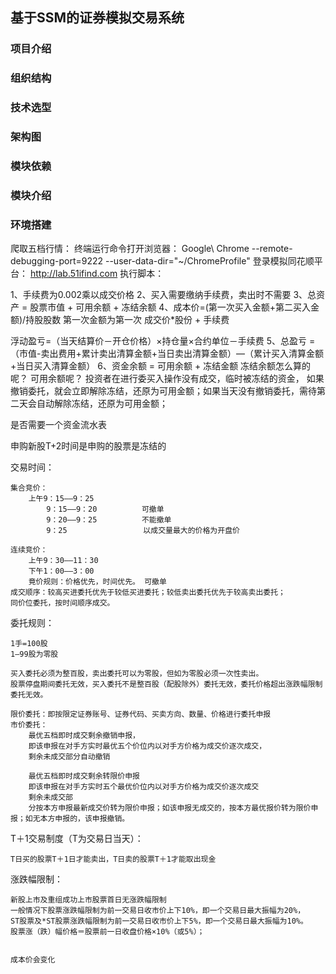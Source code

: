 ## 基于SSM的证券模拟交易系统

### 项目介绍

### 组织结构

### 技术选型

### 架构图

### 模块依赖

### 模块介绍

### 环境搭建

爬取五档行情：
    终端运行命令打开浏览器：
        Google\ Chrome --remote-debugging-port=9222 --user-data-dir="~/ChromeProfile"
    登录模拟同花顺平台：
        http://lab.51ifind.com
    执行脚本：
        

1、手续费为0.002乘以成交价格
2、买入需要缴纳手续费，卖出时不需要
3、总资产 = 股票市值 + 可用余额 + 冻结余额
4、成本价=(第一次买入金额+第二买入金额)/持股股数
    第一次金额为第一次   成交价*股份 + 手续费
    
  浮动盈亏=（当天结算价－开仓价格）×持仓量×合约单位－手续费
5、总盈亏 = （市值-卖出费用+累计卖出清算金额+当日卖出清算金额）—（累计买入清算金额+当日买入清算金额）
6、资金余额 = 可用余额 + 冻结金额
冻结余额怎么算的呢？
可用余额呢？
投资者在进行委买入操作没有成交，临时被冻结的资金， 如果撤销委托，就会立即解除冻结，还原为可用金额；如果当天没有撤销委托，需待第二天会自动解除冻结，还原为可用金额；

是否需要一个资金流水表

申购新股T+2时间是申购的股票是冻结的

交易时间：

    集合竞价：
        上午9：15——9：25
            9：15——9：20          可撤单
            9：20——9：25          不能撤单
            9：25                 以成交量最大的价格为开盘价
        
    连续竞价：
        上午9：30——11：30
        下午1：00——3：00
        竟价规则：价格优先，时间优先。 可撤单
    成交顺序：较高买进委托优先于较低买进委托；较低卖出委托优先于较高卖出委托；
    同价位委托，按时间顺序成交。

委托规则：


    1手=100股
    1—99股为零股
    
    买入委托必须为整百股，卖出委托可以为零股，但如为零股必须一次性卖出。
    股票停盘期间委托无效，买入委托不是整百股（配股除外）委托无效，委托价格超出涨跌幅限制委托无效。
    
    限价委托：即按限定证券账号、证券代码、买卖方向、数量、价格进行委托申报
    市价委托：
        最优五档即时成交剩余撤销申报，
        即该申报在对手方实时最优五个价位内以对手方价格为成交价逐次成交，
        剩余未成交部分自动撤销
        
        最优五档即时成交剩余转限价申报
        即该申报在对手方实时五个最优价位内以对手方价格为成交价逐次成交
        剩余未成交部
        分按本方申报最新成交价转为限价申报；如该申报无成交的，按本方最优报价转为限价申报；如无本方申报的，该申报撤销。

T＋1交易制度（T为交易日当天）：

    T日买的股票T＋1日才能卖出，T日卖的股票T＋1才能取出现金

涨跌幅限制：

    新股上市及重组成功上市股票首日无涨跌幅限制
    一般情况下股票涨跌幅限制为前一交易日收市价上下10%，即一个交易日最大振幅为20%，
    ST股票及*ST股票涨跌幅限制为前一交易日收市价上下5%，即一个交易日最大振幅为10%。
    股票涨（跌）幅价格＝股票前一日收盘价格×10%（或5%）；
    
    
    成本价会变化



